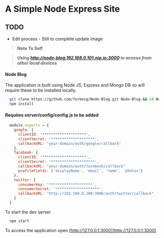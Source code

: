 # A Simple Node Express Site

## TODO

* Edit process - Still to complete update image

> **Note To Self**

> ***Using http://node-blog.192.168.0.101.nip.io:3000 to access from other local devices***

#### Node Blog

The application is built using Node JS, Express and Mongo DB so will require these to be installed locally. 

```bash
  git clone https://github.com/forbesg/Node-Blog.git Node-Blog && cd Node-Blog
  npm install
```

#### Requires server/config/config.js to be added

```javascript
  module.exports = {
    google: {
      clientID: '********************',
      clientSecret: '********************',
      callbackURL: "your-domain/auth/google/callback"
    },
    facebook: {
      clientID: '********************',
      clientSecret: '********************',
      callbackURL: "your-domain/auth/facebook/callback"
      profileFields: ['displayName', 'email', 'name', 'photos']
    },
    twitter: {
      consumerKey: '********************',
      consumerSecret: '********************',
      callbackURL: "http://192.168.0.100:3000/auth/twitter/callback"
    }
  }
```

To start the dev server

```bash
  npm start
```

To access the application open [http://127.0.0.1:3000](http://127.0.0.1:3000)
